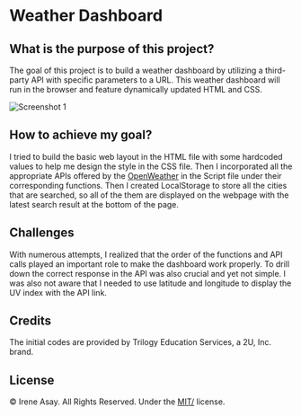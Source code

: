 # Weather Dashboard


## What is the purpose of this project? 
The goal of this project is to build a weather dashboard by utilizing a third-party API with specific parameters to a URL. This weather dashboard will run in the browser and feature dynamically updated HTML and CSS. 

![Screenshot 1](/)

## How to achieve my goal?
I tried to build the basic web layout in the HTML file with some hardcoded values to help me design the style in the CSS file. Then I incorporated all the appropriate APIs offered by the [OpenWeather](https://openweathermap.org/api) in the Script file under their corresponding functions. Then I created LocalStorage to store all the cities that are searched, so all of the them are displayed on the webpage with the latest search result at the bottom of the page. 
 

## Challenges
With numerous attempts, I realized that the order of the functions and API calls played an important role to make the dashboard work properly. To drill down the correct response in the API was also crucial and yet not simple. I was also not aware that I needed to use latitude and longitude to display the UV index with the API link.
 

## Credits
The initial codes are provided by Trilogy Education Services, a 2U, Inc. brand.


## License
© Irene Asay. All Rights Reserved. Under the [MIT/](./LICENSE.txt) license.
